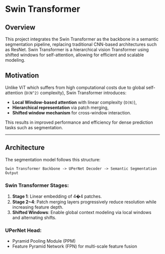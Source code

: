 # Swin Transformer

## Overview
This project integrates the Swin Transformer as the backbone in a semantic segmentation pipeline, replacing traditional CNN-based architectures such as ResNet. Swin Transformer is a hierarchical vision Transformer using shifted windows for self-attention, allowing for efficient and scalable modeling.

## Motivation
Unlike ViT which suffers from high computational costs due to global self-attention (`O(N^2)` complexity), Swin Transformer introduces:
- **Local Window-based attention** with linear complexity (`O(N)`),
- **Hierarchical representation** via patch merging,
- **Shifted window mechanism** for cross-window interaction.

This results in improved performance and efficiency for dense prediction tasks such as segmentation.

---

##  Architecture
The segmentation model follows this structure:
```
Swin Transformer Backbone -> UPerNet Decoder -> Semantic Segmentation Output
```

###  Swin Transformer Stages:
1. **Stage 1**: Linear embedding of 4�4 patches.
2. **Stage 2~4**: Patch merging layers progressively reduce resolution while increasing feature depth.
3. **Shifted Windows**: Enable global context modeling via local windows and alternating shifts.

### UPerNet Head:
- Pyramid Pooling Module (PPM)
- Feature Pyramid Network (FPN) for multi-scale feature fusion
